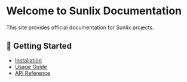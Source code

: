 # Welcome to Sunlix Documentation

This site provides official documentation for Sunlix projects.

## 📌 Getting Started

- [Installation](installation.md)
- [Usage Guide](usage.md)
- [API Reference](api.md)
